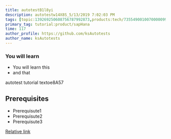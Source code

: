 ```yaml
---
title: autotestB1l8yi
description: autotestw14X8S_5/13/2019 7:02:03 PM
tags: [topic:139269250608756787992873,products:tech/73554900100700000996,tutorial:experience/advanced]
primary_tag: tutorial:product/sapHana
time: 117
author_profile: https://github.com/ksAutotests
author_name: ksAutotests
---
```

### You will learn
- You will learn this
- and that

autotest tutorial textoe8A57

## Prerequisites
- Prerequisute1
- Prerequisute2
- Prerequisute3

[Relative link](autotest_tutorialycoi75)
